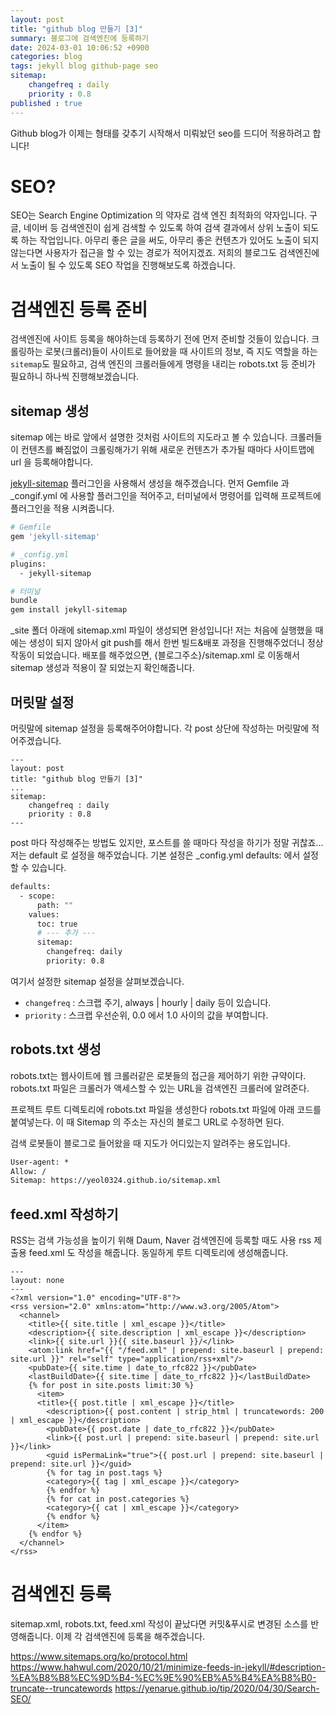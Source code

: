 ```yaml
---
layout: post
title: "github blog 만들기 [3]"
summary: 블로그에 검색엔진에 등록하기
date: 2024-03-01 10:06:52 +0900
categories: blog
tags: jekyll blog github-page seo
sitemap:
    changefreq : daily
    priority : 0.8
published : true
---
```


Github blog가 이제는 형태를 갖추기 시작해서 미뤄놨던 seo를 드디어 적용하려고 합니다!

# SEO?

SEO는 Search Engine Optimization 의 약자로 검색 엔진 최적화의 약자입니다. 구글, 네이버 등 검색엔진이 쉽게 검색할 수 있도록 하여 검색 결과에서 상위 노출이 되도록 하는 작업입니다. 아무리 좋은 글을 써도, 아무리 좋은 컨텐츠가 있어도 노출이 되지 않는다면 사용자가 접근을 할 수 있는 경로가 적어지겠죠. 저희의 블로그도 검색엔진에서 노출이 될 수 있도록 SEO 작업을 진행해보도록 하겠습니다.

# 검색엔진 등록 준비

검색엔진에 사이트 등록을 해야하는데 등록하기 전에 먼저 준비할 것들이 있습니다. 크롤링하는 로봇(크롤러)들이 사이트로 들어왔을 때 사이트의 정보, 즉 지도 역할을 하는 <code>sitemap</code>도 필요하고, 검색 엔진의 크롤러들에게 명령을 내리는 robots.txt 등 준비가 필요하니 하나씩 진행해보겠습니다.

## sitemap 생성

sitemap 에는 바로 앞에서 설명한 것처럼 사이트의 지도라고 볼 수 있습니다. 크롤러들이 컨텐츠를 빠짐없이 크롤링해가기 위해 새로운 컨텐츠가 추가될 때마다 사이트맵에 url 을 등록해야합니다. 

[jekyll-sitemap](https://github.com/jekyll/jekyll-sitemap) 플러그인을 사용해서 생성을 해주겠습니다.
먼저 Gemfile 과 _congif.yml 에 사용할 플러그인을 적어주고, 터미널에서 명령어를 입력해 프로젝트에 플러그인을 적용 시켜줍니다.

```bash
# Gemfile
gem 'jekyll-sitemap'

# _config.yml
plugins:
  - jekyll-sitemap

# 터미널
bundle
gem install jekyll-sitemap
```

_site 폴더 아래에 sitemap.xml 파일이 생성되면 완성입니다! 저는 처음에 실행했을 때에는 생성이 되지 않아서 git push를 해서 한번 빌드&배포 과정을 진행해주었더니 정상 작동이 되었습니다. 배포를 해주었으면, {블로그주소}/sitemap.xml 로 이동해서 sitemap 생성과 적용이 잘 되었는지 확인해줍니다.


## 머릿말 설정

머릿말에 sitemap 설정을 등록해주어야합니다. 각 post 상단에 작성하는 머릿말에 적어주겠습니다.
```
---
layout: post
title: "github blog 만들기 [3]"
...
sitemap:
    changefreq : daily
    priority : 0.8
---
```

post 마다 작성해주는 방법도 있지만, 포스트를 쓸 때마다 작성을 하기가 정말 귀찮죠... 저는 default 로 설정을 해주었습니다. 
기본 설정은 _config.yml <span class="h-yellow">defaults:</span> 에서 설정할 수 있습니다.

```bash
defaults:
  - scope:
      path: ""
    values:
      toc: true
      # --- 추가 ---
      sitemap: 
        changefreq: daily
        priority: 0.8
```
여기서 설정한 sitemap 설정을 살펴보겠습니다.
- <code>changefreq</code> : 스크랩 주기, always | hourly | daily 등이 있습니다.
- <code>priority</code> : 스크랩 우선순위, 0.0 에서 1.0 사이의 값을 부여합니다.

## robots.txt 생성

robots.txt는 웹사이트에 웹 크롤러같은 로봇들의 접근을 제어하기 위한 규약이다.
robots.txt 파일은 크롤러가 액세스할 수 있는 URL을 검색엔진 크롤러에 알려준다.

프로젝트 루트 디렉토리에 robots.txt 파일을 생성한다
robots.txt 파일에 아래 코드를 붙여넣는다. 이 때 Sitemap 의 주소는 자신의 블로그 URL로 수정하면 된다.

검색 로봇들이 블로그로 들어왔을 때 지도가 어디있는지 알려주는 용도입니다.

```txt
User-agent: *
Allow: /
Sitemap: https://yeol0324.github.io/sitemap.xml
```

## feed.xml 작성하기
RSS는 검색 가능성을 높이기 위해 Daum, Naver 검색엔진에 등록할 때도 사용
rss 제출용 feed.xml 도 작성을 해줍니다. 동일하게 루트 디렉토리에 생성해줍니다.
```
---
layout: none
---
<?xml version="1.0" encoding="UTF-8"?>
<rss version="2.0" xmlns:atom="http://www.w3.org/2005/Atom">
  <channel>
    <title>{{ site.title | xml_escape }}</title>
    <description>{{ site.description | xml_escape }}</description>
    <link>{{ site.url }}{{ site.baseurl }}/</link>
    <atom:link href="{{ "/feed.xml" | prepend: site.baseurl | prepend: site.url }}" rel="self" type="application/rss+xml"/>
    <pubDate>{{ site.time | date_to_rfc822 }}</pubDate>
    <lastBuildDate>{{ site.time | date_to_rfc822 }}</lastBuildDate>
    {% for post in site.posts limit:30 %}
      <item>
      <title>{{ post.title | xml_escape }}</title>
        <description>{{ post.content | strip_html | truncatewords: 200 | xml_escape }}</description>
        <pubDate>{{ post.date | date_to_rfc822 }}</pubDate>
        <link>{{ post.url | prepend: site.baseurl | prepend: site.url }}</link>
        <guid isPermaLink="true">{{ post.url | prepend: site.baseurl | prepend: site.url }}</guid>
        {% for tag in post.tags %}
        <category>{{ tag | xml_escape }}</category>
        {% endfor %}
        {% for cat in post.categories %}
        <category>{{ cat | xml_escape }}</category>
        {% endfor %}
      </item>
    {% endfor %}
  </channel>
</rss>
```


# 검색엔진 등록

sitemap.xml, robots.txt, feed.xml 작성이 끝났다면 커밋&푸시로 변경된 소스를 반영해줍니다. 이제 각 검색엔진에 등록을 해주겠습니다.

https://www.sitemaps.org/ko/protocol.html
https://www.hahwul.com/2020/10/21/minimize-feeds-in-jekyll/#description-%EA%B8%B8%EC%9D%B4-%EC%9E%90%EB%A5%B4%EA%B8%B0-truncate--truncatewords
https://yenarue.github.io/tip/2020/04/30/Search-SEO/